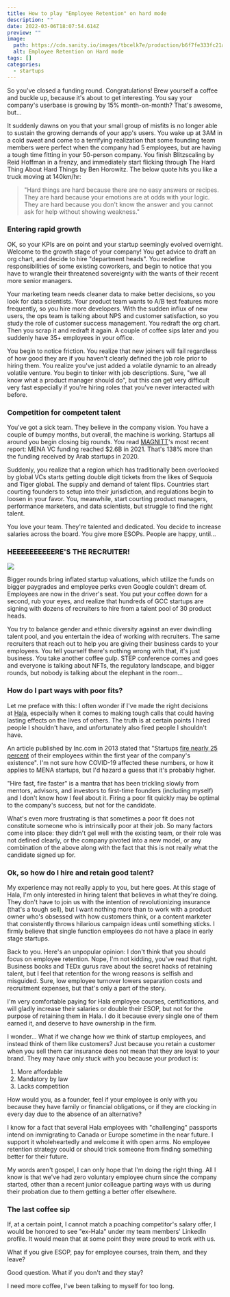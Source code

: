 ```yaml
---
title: How to play "Employee Retention"​ on hard mode
description: ""
date: 2022-03-06T18:07:54.614Z
preview: ""
image:
  path: https://cdn.sanity.io/images/tbcelk7e/production/b6f7fe333fc21a1474935c97a71c47799c77729c-752x423.png
  alt: Employee Retention on Hard mode
tags: []
categories:
  - startups
---
```


So you've closed a funding round. Congratulations! Brew yourself a coffee and buckle up, because it's about to get interesting. You say your company's userbase is growing by 15% month-on-month? That's awesome, but...

It suddenly dawns on you that your small group of misfits is no longer able to sustain the growing demands of your app's users. You wake up at 3AM in a cold sweat and come to a terrifying realization that some founding team members were perfect when the company had 5 employees, but are having a tough time fitting in your 50-person company. You finish Blitzscaling by Reid Hoffman in a frenzy, and immediately start flicking through The Hard Thing About Hard Things by Ben Horowitz. The below quote hits you like a truck moving at 140km/hr:

> "Hard things are hard because there are no easy answers or recipes. They are hard because your emotions are at odds with your logic. They are hard because you don't know the answer and you cannot ask for help without showing weakness."

### Entering rapid growth

OK, so your KPIs are on point and your startup seemingly evolved overnight. Welcome to the growth stage of your company! You get advice to draft an org chart, and decide to hire "department heads". You redefine responsibilities of some existing coworkers, and begin to notice that you have to wrangle their threatened sovereignty with the wants of their recent more senior managers.

Your marketing team needs cleaner data to make better decisions, so you look for data scientists. Your product team wants to A/B test features more frequently, so you hire more developers. With the sudden influx of new users, the ops team is talking about NPS and customer satisfaction, so you study the role of customer success management. You redraft the org chart. Then you scrap it and redraft it again. A couple of coffee sips later and you suddenly have 35+ employees in your office.

You begin to notice friction. You realize that new joiners will fail regardless of how good they are if you haven't clearly defined the job role prior to hiring them. You realize you've just added a volatile dynamic to an already volatile venture. You begin to tinker with job descriptions. Sure, "we all know what a product manager should do", but this can get very difficult very fast especially if you're hiring roles that you've never interacted with before.

### Competition for competent talent

You've got a sick team. They believe in the company vision. You have a couple of bumpy months, but overall, the machine is working. Startups all around you begin closing big rounds. You read [MAGNITT](https://magnitt.com/research/mena-2022-venture-investment-report-50797)'s most recent report: MENA VC funding reached $2.6B in 2021. That's 138% more than the funding received by Arab startups in 2020.

Suddenly, you realize that a region which has traditionally been overlooked by global VCs starts getting double digit tickets from the likes of Sequoia and Tiger global. The supply and demand of talent flips. Countries start courting founders to setup into their jurisdiction, and regulations begin to loosen in your favor. You, meanwhile, start courting product managers, performance marketers, and data scientists, but struggle to find the right talent.

You love your team. They're talented and dedicated. You decide to increase salaries across the board. You give more ESOPs. People are happy, until...

### HEEEEEEEEEERE'S THE RECRUITER!

![ ](https://cdn.sanity.io/images/tbcelk7e/production/b4a2e49b30c20cb380042ebfa269fcdbd3012ad9-489x353.png)

Bigger rounds bring inflated startup valuations, which utilize the funds on bigger paygrades and employee perks even Google couldn't dream of. Employees are now in the driver's seat. You put your coffee down for a second, rub your eyes, and realize that hundreds of GCC startups are signing with dozens of recruiters to hire from a talent pool of 30 product heads.

You try to balance gender and ethnic diversity against an ever dwindling talent pool, and you entertain the idea of working with recruiters. The same recruiters that reach out to help you are giving their business cards to your employees. You tell yourself there's nothing wrong with that, it's just business. You take another coffee gulp. STEP conference comes and goes and everyone is talking about NFTs, the regulatory landscape, and bigger rounds, but nobody is talking about the elephant in the room...

### How do I part ways with poor fits?

Let me preface with this: I often wonder if I've made the right decisions at [Hala](http://www.joinhala.com/), especially when it comes to making tough calls that could having lasting effects on the lives of others. The truth is at certain points I hired people I shouldn't have, and unfortunately also fired people I shouldn't have.

An article published by Inc.com in 2013 stated that "Startups [fire nearly 25 percent](https://www.inc.com/laura-montini/why-startups-are-so-quick-to-fire-employees.html#:~:text=Startups%20fire%20nearly%2025%20percent,by%20larger%2C%20more%20established%20companies.) of their employees within the first year of the company's existence". I'm not sure how COVID-19 affected these numbers, or how it applies to MENA startups, but I'd hazard a guess that it's probably higher.

"Hire fast, fire faster" is a mantra that has been trickling slowly from mentors, advisors, and investors to first-time founders (including myself) and I don't know how I feel about it. Firing a poor fit quickly may be optimal to the company's success, but not for the candidate.

What's even more frustrating is that sometimes a poor fit does not constitute someone who is intrinsically poor at their job. So many factors come into place: they didn't gel well with the existing team, or their role was not defined clearly, or the company pivoted into a new model, or any combination of the above along with the fact that this is not really what the candidate signed up for.

### Ok, so how do I hire and retain good talent?

My experience may not really apply to you, but here goes. At this stage of Hala, I'm only interested in hiring talent that believes in what they're doing. They don't have to join us with the intention of revolutionizing insurance (that's a tough sell), but I want nothing more than to work with a product owner who's obsessed with how customers think, or a content marketer that consistently throws hilarious campaign ideas until something sticks. I firmly believe that single function employees do not have a place in early stage startups.

Back to you. Here's an unpopular opinion: I don't think that you should focus on employee retention. Nope, I'm not kidding, you've read that right. Business books and TEDx gurus rave about the secret hacks of retaining talent, but I feel that retention for the wrong reasons is selfish and misguided. Sure, low employee turnover lowers separation costs and recruitment expenses, but that's only a part of the story.

I'm very comfortable paying for Hala employee courses, certifications, and will gladly increase their salaries or double their ESOP, but not for the purpose of retaining them in Hala. I do it because every single one of them earned it, and deserve to have ownership in the firm.

I wonder... What if we change how we think of startup employees, and instead think of them like customers? Just because you retain a customer when you sell them car insurance does not mean that they are loyal to your brand. They may have only stuck with you because your product is:

1.  More affordable
2.  Mandatory by law
3.  Lacks competition

How would you, as a founder, feel if your employee is only with you because they have family or financial obligations, or if they are clocking in every day due to the absence of an alternative?

I know for a fact that several Hala employees with "challenging" passports intend on immigrating to Canada or Europe sometime in the near future. I support it wholeheartedly and welcome it with open arms. No employee retention strategy could or should trick someone from finding something better for their future.

My words aren't gospel, I can only hope that I'm doing the right thing. All I know is that we've had zero voluntary employee churn since the company started, other than a recent junior colleague parting ways with us during their probation due to them getting a better offer elsewhere.

### The last coffee sip

If, at a certain point, I cannot match a poaching competitor's salary offer, I would be honored to see "ex-Hala" under my team members' LinkedIn profile. It would mean that at some point they were proud to work with us.

What if you give ESOP, pay for employee courses, train them, and they leave?

Good question. What if you don't and they stay?

I need more coffee, I've been talking to myself for too long.
